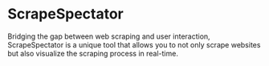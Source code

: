 # ScrapeSpectator
Bridging the gap between web scraping and user interaction, ScrapeSpectator is a unique tool that allows you to not only scrape websites but also visualize the scraping process in real-time.
